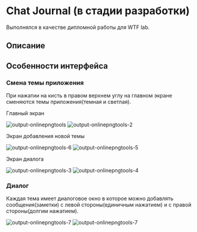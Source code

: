 # Chat Journal (в стадии разработки)
Выполнялся в качестве дипломной работы для WTF lab.


## Описание

## Особенности интерфейса
### Смена темы приложения
При нажатии на кисть в правом верхнем углу на главном экране сменяются темы приложения(темная и светлая).

Главный экран

![output-onlinepngtools](https://user-images.githubusercontent.com/99369245/163624242-41f9af9a-3b03-4fba-bc1c-9f34417b82de.png)
![output-onlinepngtools-2](https://user-images.githubusercontent.com/99369245/163624245-ce391879-5bf6-4454-9c04-597a933408d5.png)


Экран добавления новой темы

![output-onlinepngtools-6](https://user-images.githubusercontent.com/99369245/163624263-b3bc6ef7-21a6-4fff-bae4-432ec0d44bd4.png)
![output-onlinepngtools-5](https://user-images.githubusercontent.com/99369245/163624265-33235e0f-53f6-45e0-986c-009c267c4d3b.png)


Экран диалога

![output-onlinepngtools-3](https://user-images.githubusercontent.com/99369245/163624283-91d0bf53-896c-4074-9d28-1f150c6b9ea2.png)
![output-onlinepngtools-4](https://user-images.githubusercontent.com/99369245/163624286-f0ce9f9b-4ff3-4f98-a47a-ac8f99ce614b.png)


### Диалог
Каждая тема имеет диалоговое окно в которое можно добавлять сообщения(заметки) с левой стороны(единичным нажатием) и с правой стороны(долгим нажатием).

![output-onlinepngtools-7](https://user-images.githubusercontent.com/99369245/163624634-8b4bcd25-1b2b-4e15-a4ad-56896adcd7d2.png)
![output-onlinepngtools-7](https://user-images.githubusercontent.com/99369245/163624634-8b4bcd25-1b2b-4e15-a4ad-56896adcd7d2.png)
